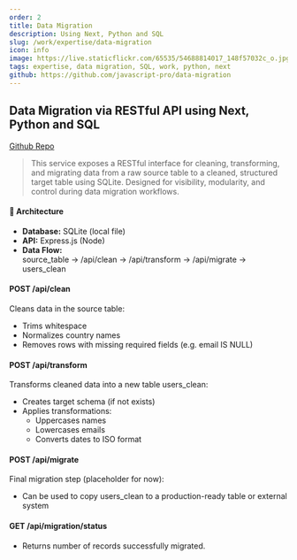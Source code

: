 ```yaml
---
order: 2
title: Data Migration
description: Using Next, Python and SQL
slug: /work/expertise/data-migration
icon: info
image: https://live.staticflickr.com/65535/54688814017_148f57032c_o.jpg
tags: expertise, data migration, SQL, work, python, next
github: https://github.com/javascript-pro/data-migration
---
```


## Data Migration via RESTful API using Next, Python and SQL

[Github Repo](https://github.com/javascript-pro/data-migration)

> This service exposes a RESTful interface for cleaning, transforming, and migrating data from a raw source table to a cleaned, structured target table using SQLite. Designed for visibility, modularity, and control during data migration workflows.

#### 🧱 Architecture

- **Database:** SQLite (local file)
- **API:** Express.js (Node)
- **Data Flow:**  
  source_table → /api/clean → /api/transform → /api/migrate → users_clean

#### POST /api/clean

Cleans data in the source table:

- Trims whitespace
- Normalizes country names
- Removes rows with missing required fields (e.g. email IS NULL)

#### POST /api/transform

Transforms cleaned data into a new table users_clean:

- Creates target schema (if not exists)
- Applies transformations:
  - Uppercases names
  - Lowercases emails
  - Converts dates to ISO format

#### POST /api/migrate

Final migration step (placeholder for now):

- Can be used to copy users_clean to a production-ready table or external system

#### GET /api/migration/status

- Returns number of records successfully migrated.
